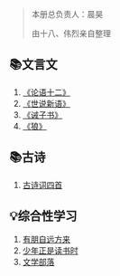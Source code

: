 > 本册总负责人：晨昊
>
> 由十八、伟烈亲自整理

## 📚文言文

1. [《论语十二》](七上/文言文：《论语十二》)
2. [《世说新语》](七上/文言文：《世说新语》)
3. [《诫子书》](七上/文言文：《诫子书》)
4. [《狼》](七上/文言文：《狼》)

## 📚古诗

1. [古诗词四首](七上/古诗：古诗词四首)

## 💡综合性学习

1. [有朋自远方来](七上/综合性学习：有朋自远方来)
2. [少年正是读书时](七上/综合性学习：少年正是读书时)
3. [文学部落](七上/综合性学习：文学部落)